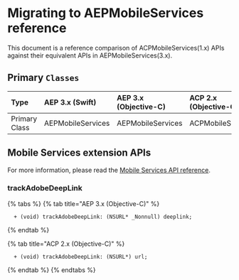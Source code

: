 # Migrating to AEPMobileServices reference

This document is a reference comparison of ACPMobileServices(1.x) APIs against their equivalent APIs in AEPMobileServices(3.x).

## Primary `Classes`

| Type | AEP 3.x (Swift) | AEP 3.x (Objective-C) | ACP 2.x (Objective-C) |
| :--- | :--- | :--- | :--- |
| Primary Class | AEPMobileServices | AEPMobileServices | ACPMobileServices |

## Mobile Services extension APIs

For more information, please read the [Mobile Services API reference](https://aep-sdks.gitbook.io/docs/using-mobile-extensions/adobe-analytics-mobile-services/mobileservices-api-reference).

### trackAdobeDeepLink

{% tabs %}
{% tab title="AEP 3.x (Objective-C)" %}
```text
  + (void) trackAdobeDeepLink: (NSURL* _Nonnull) deeplink;
```
{% endtab %}

{% tab title="ACP 2.x (Objective-C)" %}
```text
  + (void) trackAdobeDeepLink: (NSURL*) url;
```
{% endtab %}
{% endtabs %}


